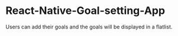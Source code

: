# React-Native-Goal-setting-App
Users can add their goals and the goals will be displayed in a flatlist.
